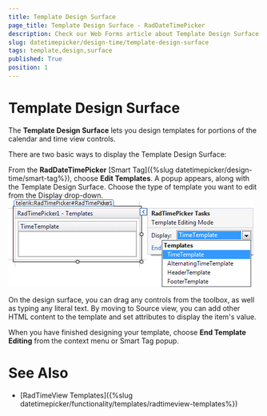 ```yaml
---
title: Template Design Surface
page_title: Template Design Surface - RadDateTimePicker
description: Check our Web Forms article about Template Design Surface.
slug: datetimepicker/design-time/template-design-surface
tags: template,design,surface
published: True
position: 1
---
```


# Template Design Surface



The **Template Design Surface** lets you design templates for portions of the calendar and time view controls.

There are two basic ways to display the Template Design Surface:

From the **RadDateTimePicker** [Smart Tag]({%slug datetimepicker/design-time/smart-tag%}), choose **Edit Templates**. A popup appears, along with the Template Design Surface. Choose the type of template you want to edit from the Display drop-down.
![RadTimePicker templates editing](images/SmartTagTemplates.png)

On the design surface, you can drag any controls from the toolbox, as well as typing any literal text. By moving to Source view, you can add other HTML content to the template and set attributes to display the item's value.

When you have finished designing your template, choose **End Template Editing** from the context menu or Smart Tag popup.

# See Also

 * [RadTimeView Templates]({%slug datetimepicker/functionality/templates/radtimeview-templates%})


